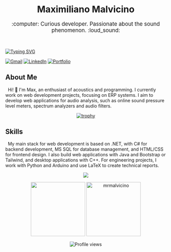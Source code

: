 <h1 align="center">Maximiliano Malvicino</h1>

<p align="center" style="font-size: 1.2em;">:computer: Curious developer. Passionate about the sound phenomenon. :loud_sound:</p>

<br>
<p align="left">
  <a href="https://git.io/typing-svg">
    <img src="https://readme-typing-svg.herokuapp.com?font=Roboto&weight=500&size=32&pause=1000&color=1168F7&random=false&width=400&lines=Software+Development;Sound+Engineering" alt="Typing SVG" />
  </a>
</p>

[![Gmail](https://img.shields.io/badge/-GMAIL-D14836?style=for-the-badge&logo=gmail&logoColor=white)](mailto:mrmalvicino@gmail.com)
[![LinkedIn](https://img.shields.io/badge/-LINKEDIN-0077B5?style=for-the-badge&logo=linkedin&logoColor=white)](https://www.linkedin.com/in/mrmalvicino/)
[![Portfolio](https://img.shields.io/badge/Portfolio-000000?style=for-the-badge&logo=github&logoColor=white)](https://mrmalvicino.com)

## About Me

&nbsp;
Hi! :wave: I'm Max, an enthusiast of acoustics and programming. I currently work on web development projects, focusing on ERP systems. I aim to develop web applications for audio analysis, such as online sound pressure level meters, spectrum analyzers and audio filters.

<p align="center">
  <a href="https://github.com/ryo-ma/github-profile-trophy">
    <img src="https://github-profile-trophy.vercel.app/?username=mrmalvicino&theme=oldie&rank=SECRET,SSS,SS,S,AAA,AA,A,B,C&margin-w=20&margin-h=20&column=4&no-bg=true" alt="trophy">
  </a>
</p>

## Skills

&nbsp;
My main stack for web development is based on .NET, with C# for backend development, MS SQL for database management, and HTML/CSS for frontend design.
I also build web applications with Java and Bootstrap or Tailwind, and desktop applications with C++. For engineering projects, I work with Python and Arduino and use LaTeX to create technical reports.

<p align="center">
  <a href="https://skillicons.dev">
    <img src="https://skillicons.dev/icons?i=dotnet,cs,html,css,js,java,bootstrap,tailwind,mysql,c,cpp,py,git,latex,arduino,docker&perline=8" />
  </a>
</p>

<p align="center">
  <img height="170" src="https://github-readme-stats.vercel.app/api?username=mrmalvicino&count_private=true&include_all_commits=true" />
  <img height="170" src="https://github-readme-stats.vercel.app/api/top-langs?username=mrmalvicino&show_icons=true&locale=en&layout=compact" alt="mrmalvicino" />
</p>

<p align="center">
  <img src="https://komarev.com/ghpvc/?username=mrmalvicino&color=006bed" alt="Profile views" />
</p>
